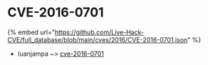 # CVE-2016-0701
{% embed url="https://github.com/Live-Hack-CVE/full_database/blob/main/cves/2016/CVE-2016-0701.json" %}

* luanjampa ~> [cve-2016-0701](https://www.alice-snow.ru/2016/database/cve-2016-0701/cve-2016-0701-luanjampa)